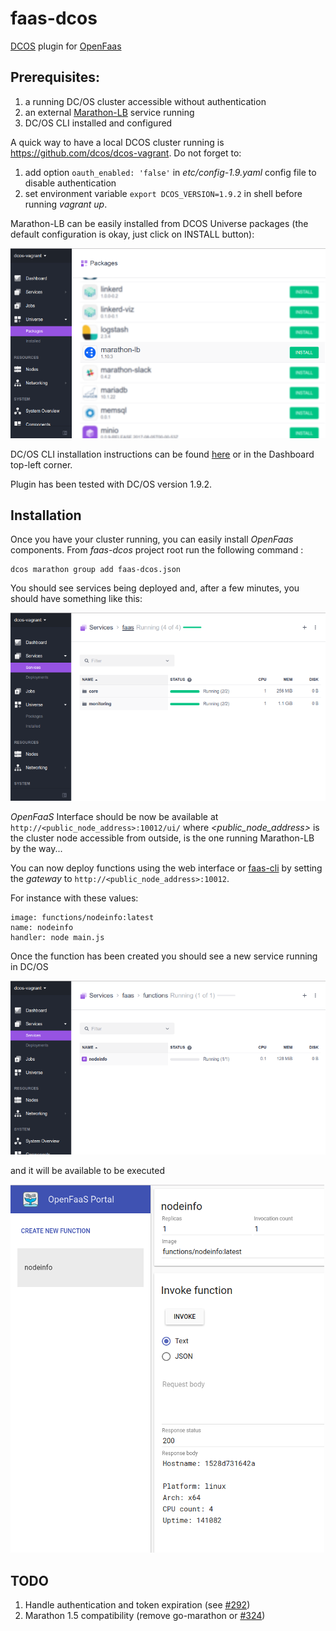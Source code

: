 # faas-dcos
[DCOS](https://dcos.io/) plugin for [OpenFaas](https://github.com/openfaas/faas) 

## Prerequisites: 
1. a running DC/OS cluster accessible without authentication 
1. an external [Marathon-LB](https://dcos.io/docs/1.9/networking/marathon-lb/) service running
1. DC/OS CLI installed and configured

A quick way to have a local DCOS cluster running is https://github.com/dcos/dcos-vagrant. Do not forget to:
1. add option ```oauth_enabled: 'false'``` in _etc/config-1.9.yaml_ config file to disable authentication 
1. set environment variable ```export DCOS_VERSION=1.9.2``` in shell before running _vagrant up_.

Marathon-LB can be easily installed from DCOS Universe packages (the default configuration is okay, just click on INSTALL button):

![Marathon-LB in Universe](docs/images/mlb.png?raw=true "Marathon-LB in Universe")

DC/OS CLI installation instructions can be found [here](https://dcos.io/docs/1.9/cli/install/) or in the Dashboard top-left corner.

Plugin has been tested with DC/OS version 1.9.2.

## Installation

Once you have your cluster running, you can easily install _OpenFaas_ components. From _faas-dcos_ project root run the following command :
```
dcos marathon group add faas-dcos.json
```

You should see services being deployed and, after a few minutes, you should have something like this:

![OpenFaas running](docs/images/install.png?raw=true "OpenFaas running")

_OpenFaaS_ Interface should be now be available at `http://<public_node_address>:10012/ui/` where _<public_node_address>_ is the cluster node accessible from outside, is the one running Marathon-LB by the way...

You can now deploy functions using the web interface or [faas-cli](https://github.com/openfaas/faas-cli) by setting the _gateway_ to `http://<public_node_address>:10012`.

For instance with these values:
```
image: functions/nodeinfo:latest  
name: nodeinfo  
handler: node main.js
```

Once the function has been created you should see a new service running in DC/OS

![Function running](docs/images/function.png?raw=true "Function running")

and it will be available to be executed

![Function invoked](docs/images/invoke.png?raw=true "Function invoked")

## TODO
1. Handle authentication and token expiration (see [#292](https://github.com/gambol99/go-marathon/issues/292))
1. Marathon 1.5 compatibility (remove go-marathon or [#324](https://github.com/gambol99/go-marathon/issues/324))